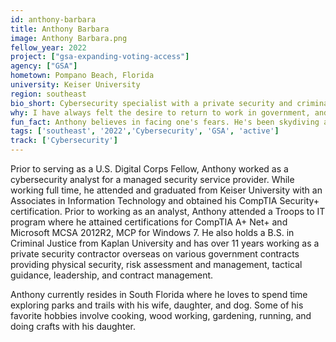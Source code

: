 ```yaml
---
id: anthony-barbara
title: Anthony Barbara
image: Anthony Barbara.png
fellow_year: 2022
project: ["gsa-expanding-voting-access"]
agency: ["GSA"]
hometown: Pompano Beach, Florida
university: Keiser University
region: southeast
bio_short: Cybersecurity specialist with a private security and criminal justice background
why: I have always felt the desire to return to work in government, and with the dynamics of everything converting to digital, I want to do my part to help improve processes and ensure safeguards for all users.
fun_fact: Anthony believes in facing one's fears. He's been skydiving and diving despite a fear of heights and drowning, and he even got back on a motorcycle after a bad accident. 
tags: ['southeast', '2022','Cybersecurity', 'GSA', 'active']
track: ['Cybersecurity']
---
```


Prior to serving as a U.S. Digital Corps Fellow, Anthony worked as a cybersecurity analyst for a managed security service provider. While working full time, he attended and graduated from Keiser University with an Associates in Information Technology and obtained his CompTIA Security+ certification. Prior to working as an analyst, Anthony attended a Troops to IT program where he attained certifications for CompTIA A+ Net+ and Microsoft MCSA 2012R2, MCP for Windows 7. He also holds a B.S. in Criminal Justice from Kaplan University and has over 11 years working as a private security contractor overseas on various government contracts providing physical security, risk assessment and management, tactical guidance, leadership, and contract management. 

Anthony currently resides in South Florida where he loves to spend time exploring parks and trails with his wife, daughter, and dog. Some of his favorite hobbies involve cooking, wood working, gardening, running, and doing crafts with his daughter.